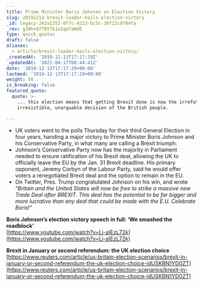 ```yaml
---
title: Prime Minister Boris Johnson on Election Victory
slug: 20191213-brexit-leader-hails-election-victory
_id: legacy-242a1252-0f7c-4223-bc5c-36f22c9784fa
_rev: g1HhvQfTBY7k1oIqmTaWdE
type: quick_quotes
draft: false
aliases:
  - article/brexit-leader-hails-election-victory/
_createdAt: '2019-12-13T17:17:29Z'
_updatedAt: '2021-04-17T08:44:41Z'
date: '2019-12-13T17:17:29+00:00'
lastmod: '2019-12-13T17:17:29+00:00'
weight: 50
is_breaking: false
featured_quote:
  quote: >-
    ... this election means that getting Brexit done is now the irrefutable,
    irresistible, unarguable decision of the British people.

---
```

* UK voters went to the polls Thursday for their third General Election in four years, handing a major victory to Prime Minister Boris Johnson and his Conservative Party, in what many are calling a Brexit triumph.
* Johnson’s Conservative Party now has the majority in Parliament needed to ensure ratification of his Brexit deal, allowing the UK to officially leave the EU by the Jan. 31 Brexit deadline. His primary opponent, Jeremy Corbyn of the Labour Party, said he would offer voters a renegotiated Brexit deal and the option to remain in the EU.
* On Twitter, Pres. Trump congratulated Johnson on his win, and wrote “_Britain and the United States will now be free to strike a massive new Trade Deal after BREXIT. This deal has the potential to be far bigger and more lucrative than any deal that could be made with the E.U. Celebrate Boris_!”

**Boris Johnson’s election victory speech in full: ‘We smashed the roadblock’**  
[https://www.youtube.com/watch?v=Li-aIEzL72k](https://www.youtube.com/watch?v=Li-aIEzL72k)

**Brexit in January or second referendum: the UK election choice**  
[https://www.reuters.com/article/us-britain-election-scenarios/brexit-in-january-or-second-referendum-the-uk-election-choice-idUSKBN1YD0ZT](https://www.reuters.com/article/us-britain-election-scenarios/brexit-in-january-or-second-referendum-the-uk-election-choice-idUSKBN1YD0ZT)